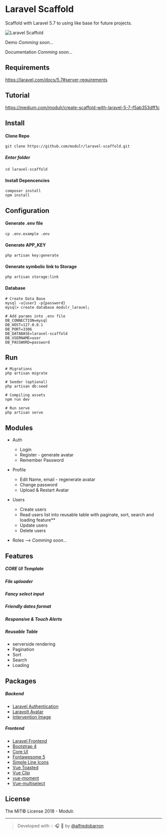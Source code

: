 # Laravel Scaffold
Scaffold with Laravel 5.7 to using like base for future projects.

![Laravel Scaffold](https://github.com/modulr/laravel-scaffold/blob/master/public/img/laravel-scaffold.jpg)


Demo _Comming soon..._

Documentation _Comming soon..._

## Requirements

https://laravel.com/docs/5.7#server-requirements


## Tutorial

https://medium.com/modulr/create-scaffold-with-laravel-5-7-f5ab353dff1c


## Install

#### Clone Repo

```
git clone https://github.com/modulr/laravel-scaffold.git
```

##### Enter folder
```
cd laravel-scaffold
```

#### Install Depencencies
```
composer install
npm install
```


## Configuration

#### Generate .env file
```
cp .env.example .env
```

#### Generate APP_KEY
```
php artisan key:generate
```

#### Generate symbolic link to Storage
```
php artisan storage:link
```

#### Database

```
# Create Data Base
mysql -u{user} -p{password}
mysql> create database modulr_laravel;
```

```
# Add params into .env file
DB_CONNECTION=mysql
DB_HOST=127.0.0.1
DB_PORT=3306
DB_DATABASE=laravel-scaffold
DB_USERNAME=user
DB_PASSWORD=password
```


## Run

```
# Migrations
php artisan migrate

# Seeder (optional)
php artisan db:seed

# Compiling assets
npm run dev

# Run serve
php artisan serve
```


## Modules

- Auth
  - Login
  - Register - generate avatar
  - Remember Password


- Profile
  - Edit Name, email - regenerate avatar
  - Change password
  - Upload & Restart Avatar

- Users
    - Create users
    - Read users list into reusable table with paginate, sort, search and loading feature**
    - Update users
    - Delete users
 
- Roles --> _Comming soon..._


## Features

##### CORE UI Template

##### File uploader

##### Fancy select input

##### Friendly dates format

##### Responsive & Touch Alerts

##### Reusable Table
- serverside rendering
- Pagination
- Sort
- Search
- Loading


## Packages

##### Backend

- [Laravel Authentication](https://laravel.com/docs/5.7/authentication)
- [Laravolt Avatar](https://github.com/laravolt/avatar)
- [Intervention Image](http://image.intervention.io/)


##### Frontend

- [Laravel Frontend](https://laravel.com/docs/5.7/frontend)
- [Bootstrap 4](https://getbootstrap.com/)
- [Core UI](https://coreui.io/)
- [Fontawesome 5](https://fontawesome.com/)
- [Simple Line Icons](http://simplelineicons.com/)
- [Vue Toasted](https://shakee93.github.io/vue-toasted/)
- [Vue Clip](https://vueclip.adonisjs.com/)
- [vue-moment](https://github.com/brockpetrie/vue-moment#readme)
- [Vue-multiselect](https://vue-multiselect.js.org/)



## License

The MIT© License 2018 - Modulr.

---

> Developed with :bulb: :headphones: :beer: by [@alfredobarron](https://github.com/alfredobarron)
